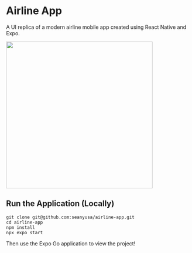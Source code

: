 # Airline App

A UI replica of a modern airline mobile app created using React Native and Expo.

<img src="https://user-images.githubusercontent.com/10479615/189490498-779a8666-78d1-42c0-b17d-bc9599c41d00.PNG" width="400">

## Run the Application (Locally)

```
git clone git@github.com:seanyusa/airline-app.git
cd airline-app
npm install
npx expo start
```

Then use the Expo Go application to view the project!
